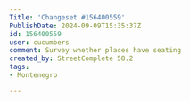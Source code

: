 ```yaml
---
Title: 'Changeset #156400559'
PublishDate: 2024-09-09T15:35:37Z
id: 156400559
user: cucumbers
comment: Survey whether places have seating
created_by: StreetComplete 58.2
tags:
- Montenegro

---
```

